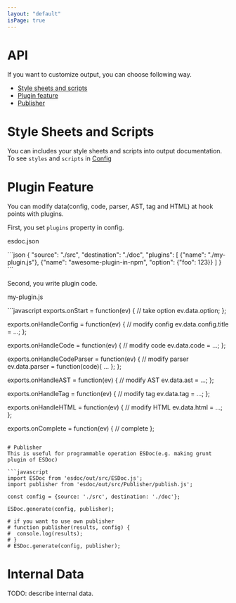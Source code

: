 ```yaml
---
layout: "default"
isPage: true
---
```


# API
If you want to customize output, you can choose following way.

- [Style sheets and scripts](#style-sheets-and-scripts)
- [Plugin feature](#plugin-feature)
- [Publisher](#publisher)

# Style Sheets and Scripts
You can includes your style sheets and scripts into output documentation.
To see ``styles`` and ``scripts`` in [Config](config.html)

# Plugin Feature
You can modify data(config, code, parser, AST, tag and HTML) at hook points with plugins.

First, you set ``plugins`` property in config.

<p class="file-path">esdoc.json</p>
```json
{
  "source": "./src",
  "destination": "./doc",
  "plugins": [
    {"name": "./my-plugin.js"},
    {"name": "awesome-plugin-in-npm", "option": {"foo": 123}}
  ]
}
```

Second, you write plugin code.

<p class="file-path">my-plugin.js</p>
```javascript
exports.onStart = function(ev) {
  // take option
  ev.data.option;
};

exports.onHandleConfig = function(ev) {
  // modify config
  ev.data.config.title = ...;
};

exports.onHandleCode = function(ev) {
  // modify code
  ev.data.code = ...;
};

exports.onHandleCodeParser = function(ev) {
  // modify parser
  ev.data.parser = function(code){ ... };
};

exports.onHandleAST = function(ev) {
  // modify AST
  ev.data.ast = ...;
};

exports.onHandleTag = function(ev) {
  // modify tag
  ev.data.tag = ...;
};

exports.onHandleHTML = function(ev) {
  // modify HTML
  ev.data.html = ...;
};

exports.onComplete = function(ev) {
  // complete
};
```

# Publisher
This is useful for programmable operation ESDoc(e.g. making grunt plugin of ESDoc)

```javascript
import ESDoc from 'esdoc/out/src/ESDoc.js';
import publisher from 'esdoc/out/src/Publisher/publish.js';

const config = {source: './src', destination: './doc'};

ESDoc.generate(config, publisher);

# if you want to use own publisher
# function publisher(results, config) {
#  console.log(results);
# }
# ESDoc.generate(config, publisher);
```

# Internal Data
TODO: describe internal data.


